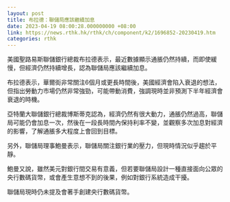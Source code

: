 ```yaml
---
layout: post
title: 布拉德：聯儲局應該繼續加息
date: 2023-04-19 08:00:28.000000000 +08:00
link: https://news.rthk.hk/rthk/ch/component/k2/1696852-20230419.htm
categories: rthk
---
```


美國聖路易斯聯儲銀行總裁布拉德表示，最近數據顯示通脹仍然持續，而即使緩慢，但經濟仍然持續增長，認為聯儲局應該繼續加息。

布拉德表示，華爾街非常關注6個月或更長時間後，美國經濟會陷入衰退的想法，但指出勞動力市場仍然非常強勁，可能帶動消費，強調現時並非預測下半年經濟會衰退的時機。

亞特蘭大聯儲銀行總裁博斯蒂克認為，經濟仍然有很大動力，通脹仍然過高，聯儲局可能仍會加息一次，然後在一段長時間內保持利率不變，並觀察多次加息對經濟的影響，了解通脹多大程度上會回到目標。

另外，聯儲局理事鮑曼表示，聯儲局關注銀行業的壓力，但現時情況似乎趨於平靜。

鮑曼又說，雖然美元對銀行間交易有意義，但若要聯儲局設計一種直接面向公眾的央行數碼貨幣，或會產生意想不到的後果，例如對銀行系統造成干擾。

聯儲局現時仍未提及會著手創建央行數碼貨幣。
